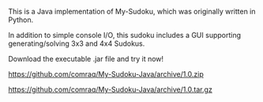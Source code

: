 This is a Java implementation of My-Sudoku, which was originally written in Python. 

In addition to simple console I/O, this sudoku includes a GUI supporting generating/solving 3x3 and 4x4 Sudokus. 

Download the executable .jar file and try it now!

https://github.com/comraq/My-Sudoku-Java/archive/1.0.zip

https://github.com/comraq/My-Sudoku-Java/archive/1.0.tar.gz
